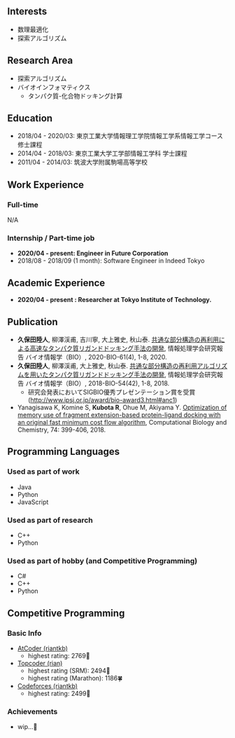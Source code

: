 ## Interests
- 数理最適化
- 探索アルゴリズム

## Research Area
- 探索アルゴリズム
- バイオインフォマティクス
  - タンパク質-化合物ドッキング計算

## Education
- 2018/04 - 2020/03: 東京工業大学情報理工学院情報工学系情報工学コース 修士課程
- 2014/04 - 2018/03: 東京工業大学工学部情報工学科 学士課程
- 2011/04 - 2014/03: 筑波大学附属駒場高等学校

## Work Experience
### Full-time
N/A

### Internship / Part-time job
- **2020/04 - present: Engineer in Future Corporation**
- 2018/08 - 2018/09 (1 month): Software Engineer in Indeed Tokyo

## Academic Experience
- **2020/04 - present : Researcher at Tokyo Institute of Technology.**

## Publication
- **久保田陸人**, 柳澤渓甫, 吉川寧, 大上雅史, 秋山泰. [共通な部分構造の再利用による高速なタンパク質リガンドドッキング手法の開発](http://id.nii.ac.jp/1001/00203777/), 情報処理学会研究報告 バイオ情報学（BIO）, 2020-BIO-61(4), 1-8, 2020.
- **久保田陸人**, 柳澤渓甫, 大上雅史, 秋山泰. [共通な部分構造の再利用アルゴリズムを用いたタンパク質リガンドドッキング手法の開発](http://id.nii.ac.jp/1001/00189647/), 情報処理学会研究報告 バイオ情報学（BIO）, 2018-BIO-54(42), 1-8, 2018.
  - 研究会発表においてSIGBIO優秀プレゼンテーション賞を受賞 (http://www.ipsj.or.jp/award/bio-award3.html#anc1)
- Yanagisawa K, Komine S, **Kubota R**, Ohue M, Akiyama Y. [Optimization of memory use of fragment extension-based protein-ligand docking with an original fast minimum cost flow algorithm](https://doi.org/10.1016/j.compbiolchem.2018.03.013), Computational Biology and Chemistry, 74: 399-406, 2018.


## Programming Languages
### Used as part of work
- Java
- Python
- JavaScript

### Used as part of research
- C++
- Python

### Used as part of hobby (and Competitive Programming)
- C#
- C++
- Python

## Competitive Programming
### Basic Info
- [AtCoder (riantkb)](https://atcoder.jp/users/riantkb/)
  - highest rating: 2769🍊
- [Topcoder (rian)](https://www.topcoder.com/members/rian/)
  - highest rating (SRM): 2494🍎
  - highest rating (Marathon): 1186🍀
- [Codeforces (riantkb)](https://codeforces.com/profile/riantkb/)
  - highest rating: 2499🍎

### Achievements
- wip...🚧

